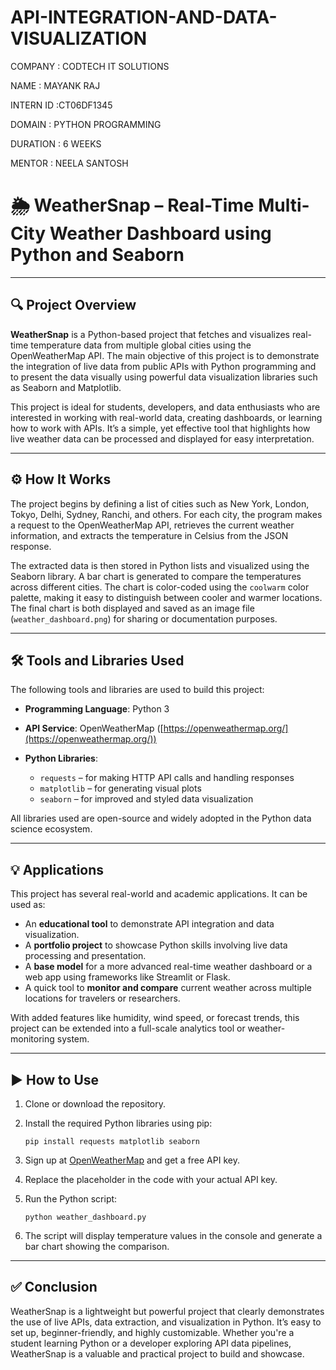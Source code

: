 # API-INTEGRATION-AND-DATA-VISUALIZATION
COMPANY : CODTECH IT SOLUTIONS

NAME : MAYANK RAJ

INTERN ID :CT06DF1345

DOMAIN : PYTHON PROGRAMMING

DURATION : 6 WEEKS

MENTOR : NEELA SANTOSH





# **🌦️ WeatherSnap – Real-Time Multi-City Weather Dashboard using Python and Seaborn**

---

## 🔍 **Project Overview**

**WeatherSnap** is a Python-based project that fetches and visualizes real-time temperature data from multiple global cities using the OpenWeatherMap API. The main objective of this project is to demonstrate the integration of live data from public APIs with Python programming and to present the data visually using powerful data visualization libraries such as Seaborn and Matplotlib.

This project is ideal for students, developers, and data enthusiasts who are interested in working with real-world data, creating dashboards, or learning how to work with APIs. It’s a simple, yet effective tool that highlights how live weather data can be processed and displayed for easy interpretation.

---

## ⚙️ **How It Works**

The project begins by defining a list of cities such as New York, London, Tokyo, Delhi, Sydney, Ranchi, and others. For each city, the program makes a request to the OpenWeatherMap API, retrieves the current weather information, and extracts the temperature in Celsius from the JSON response.

The extracted data is then stored in Python lists and visualized using the Seaborn library. A bar chart is generated to compare the temperatures across different cities. The chart is color-coded using the `coolwarm` color palette, making it easy to distinguish between cooler and warmer locations. The final chart is both displayed and saved as an image file (`weather_dashboard.png`) for sharing or documentation purposes.

---

## 🛠️ **Tools and Libraries Used**

The following tools and libraries are used to build this project:

* **Programming Language**: Python 3
* **API Service**: OpenWeatherMap ([https://openweathermap.org/](https://openweathermap.org/))
* **Python Libraries**:

  * `requests` – for making HTTP API calls and handling responses
  * `matplotlib` – for generating visual plots
  * `seaborn` – for improved and styled data visualization

All libraries used are open-source and widely adopted in the Python data science ecosystem.

---

## 💡 **Applications**

This project has several real-world and academic applications. It can be used as:

* An **educational tool** to demonstrate API integration and data visualization.
* A **portfolio project** to showcase Python skills involving live data processing and presentation.
* A **base model** for a more advanced real-time weather dashboard or a web app using frameworks like Streamlit or Flask.
* A quick tool to **monitor and compare** current weather across multiple locations for travelers or researchers.

With added features like humidity, wind speed, or forecast trends, this project can be extended into a full-scale analytics tool or weather-monitoring system.

---

## ▶️ **How to Use**

1. Clone or download the repository.
2. Install the required Python libraries using pip:

   ```
   pip install requests matplotlib seaborn
   ```
3. Sign up at [OpenWeatherMap](https://openweathermap.org/api) and get a free API key.
4. Replace the placeholder in the code with your actual API key.
5. Run the Python script:

   ```
   python weather_dashboard.py
   ```
6. The script will display temperature values in the console and generate a bar chart showing the comparison.

---

## ✅ **Conclusion**

WeatherSnap is a lightweight but powerful project that clearly demonstrates the use of live APIs, data extraction, and visualization in Python. It’s easy to set up, beginner-friendly, and highly customizable. Whether you're a student learning Python or a developer exploring API data pipelines, WeatherSnap is a valuable and practical project to build and showcase.


